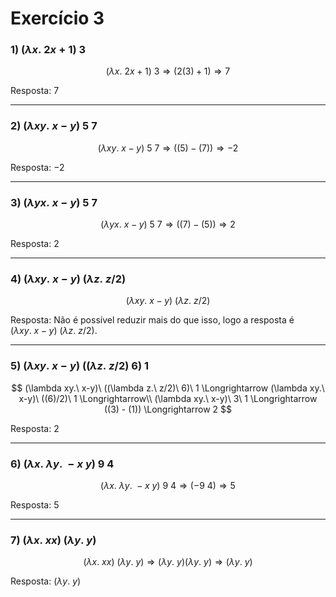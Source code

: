 # Exercício 3

### 1) $(\lambda x.\ 2x + 1)\ 3$

$$
(\lambda x.\ 2x + 1)\ 3 \Longrightarrow
(2(3) + 1) \Longrightarrow
7
$$

Resposta: $7$
___
### 2) $(\lambda xy.\ x-y)\ 5\ 7$

$$
(\lambda xy.\ x-y)\ 5\ 7 \Longrightarrow
((5)-(7)) \Longrightarrow
-2
$$

Resposta: $-2$
___
### 3) $(\lambda yx.\ x-y)\ 5\ 7$

$$
(\lambda yx.\ x-y)\ 5\ 7 \Longrightarrow
((7)-(5)) \Longrightarrow
2
$$

Resposta: $2$
___
### 4) $(\lambda xy.\ x-y)\ (\lambda z.\ z/2)$

$$
(\lambda xy.\ x-y)\ (\lambda z.\ z/2)
$$

Resposta: Não é possível reduzir mais do que isso, logo a resposta é $(\lambda xy.\ x-y)\ (\lambda z.\ z/2)$.

___
### 5) $(\lambda xy.\ x-y)\ ((\lambda z.\ z/2)\ 6)\ 1$

$$
(\lambda xy.\ x-y)\ ((\lambda z.\ z/2)\ 6)\ 1 \Longrightarrow
(\lambda xy.\ x-y)\ ((6)/2)\ 1 \Longrightarrow\\
(\lambda xy.\ x-y)\ 3\ 1 \Longrightarrow
((3) - (1)) \Longrightarrow
2
$$

Resposta: $2$

___
### 6) $(\lambda x.\ \lambda y.\ - x\ y)\ 9\ 4$

$$
(\lambda x.\ \lambda y.\ - x\ y)\ 9\ 4 \Longrightarrow
(- 9\ 4) \Longrightarrow
5
$$

Resposta: $5$

___
### 7) $(\lambda x.\ xx)\ (\lambda y.\ y)$

$$
(\lambda x.\ xx)\ (\lambda y.\ y) \Longrightarrow
(\lambda y.\ y)(\lambda y.\ y) \Longrightarrow
(\lambda y.\ y)
$$

Resposta: $(\lambda y.\ y)$